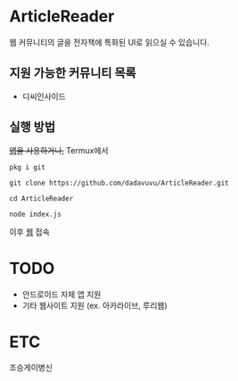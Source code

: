 # ArticleReader
웹 커뮤니티의 글을 전자책에 특화된 UI로 읽으실 수 있습니다.
## 지원 가능한 커뮤니티 목록
- 디씨인사이드
## 실행 방법
~~[앱](https://github.com/dadavuvu/ArticleReader/releases)을 사용하거나,~~ Termux에서
```
pkg i git
```
```
git clone https://github.com/dadavuvu/ArticleReader.git
```
```
cd ArticleReader
```
```
node index.js
```
이후  [웹](127.0.0.1:5050) 접속
# TODO
- 안드로이드 자체 앱 지원
- 기타 웹사이트 지원 (ex. 아카라이브, 루리웹)
# ETC
조승게이병신
